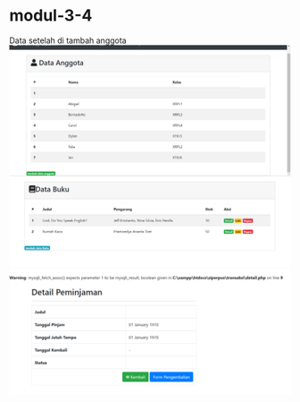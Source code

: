 # modul-3-4
Data setelah di tambah anggota
![Alt Text](https://github.com/Fidiyah/modul-3-4/blob/master/anggot.PNG)
![Alt Text](https://github.com/Fidiyah/modul-3-4/blob/master/buku.PNG)
![Alt Text](https://github.com/Fidiyah/modul-3-4/blob/master/peminjam.PNG)
